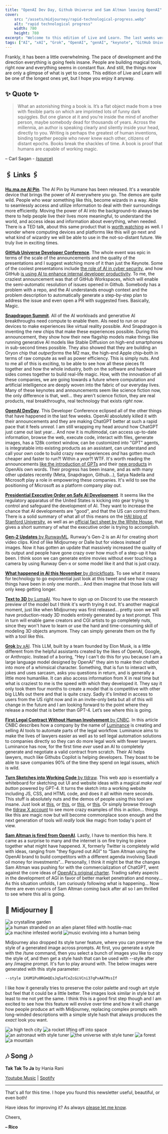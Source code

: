 ```yaml
---
title: "OpenAI Dev Day, Github Universe and Sam Altman leaving OpenAI"
cover:
    src: "/assets/midjourney/rapid-technological-progress.webp"
    alt: "rapid technological progress"
    width: 780
    height: 780
excerpt: "Welcome to this edition of Live and Learn. The last weeks were an absolute bonanza in terms of things that happened in the world of AI. The Presidential Executive Order, OpenAIs Dev Day, the GitHub Universe conference, the SnapDragon Summit, an AI automatically creating valid legal contracts, Runways Gen-2 update, Lumas text to 3D model, xAi releasing Grok, and OpenAI firing Sam Altman."
tags: ["AI", "xAI", "Grok", "OpenAI", "genAI", "keynote", "GitHub Universe"]
---
```


Frankly, it has been a little overwhelming. The pace of development and the direction everything is going feels insane. People are building magical tools, right *now* and everything seems in constant flux. And still, the things now are only a glimpse of what is yet to come. This edition of Live and Learn will be one of the longest ones yet, but I hope you enjoy it anyway.

## ✨ Quote ✨

> What an astonishing thing a book is. It’s a flat object made from a tree with flexible parts on which are imprinted lots of funny dark squiggles. But one glance at it and you’re inside the mind of another person, maybe somebody dead for thousands of years. Across the millennia, an author is speaking clearly and silently inside your head, directly to you. Writing is perhaps the greatest of human inventions, binding together people who never knew each other, citizens of distant epochs. Books break the shackles of time. A book is proof that humans are capable of working magic.

– Carl Sagan - [(source)](https://www.youtube.com/watch?v=MVu4duLOF6Y)

## 🖇️ Links 🖇️

[**Hu.ma.ne AI Pin**](https://hu.ma.ne/aipin). The AI Pin by Humane has been released. It's a wearable device that brings the power of AI everywhere you go. The demos are quite wild. People who wear something like this, become wizards in a way. Able to seamlessly access and utilize information to deal with their surroundings more efficiently. Moving the power of AI into the background–to always be there to help people live their lives more meaningful, to understand the world, and access ideas and information about everything, when needed. There is a TED talk, about this same product that is [worth watching](https://www.youtube.com/watch?v=gMsQO5u7-NQ) as well. I wonder where computing devices and platforms like this will go next and what kind of wizardry we will be able to use in the not-so-distant future. We truly live in exciting times.

[**GitHub Universe Developer Conference**](https://www.youtube.com/watch?v=NrQkdDVupQE&list=PL0lo9MOBetEGF_pCQVCc_3z36ihKSolLC&index=1). The whole event was epic in terms of the scale of the announcements and the quality of the presentations and I suggest watching more of it than just the Keynote. Some of the coolest presentations include [the role of AI in cyber security](https://www.youtube.com/watch?v=bvUMWug_iLU), and how GitHub [is using AI to enhance internal developer productivity](https://www.youtube.com/watch?v=hleHx2Uiqmo). To me, the craziest announcement was that of GitHub Workspaces, which will enable the semi-automatic resolution of issues opened in Github. Somebody has a problem with a repo, and the AI understands enough context and the problem description to automatically generate a step-by-step plan to address the issue and even open a PR with suggested fixes. Basically, Magic. 

[**Snapdragon Summit**](https://www.youtube.com/watch?v=h_vh7_n_OPs). All of the AI workloads and generative AI breakthroughs need compute to enable them. AIs need to run on our devices to make experiences like virtual reality possible. And Snapdragon is inventing the new chips that make these experiences possible. During this announcement, they show how their new flagship models make things like running generative AI models like Stable Diffusion on high-end smartphones in sub-second times possible. They also showed that they are building an Oryon chip that *outperforms* the M2 max, the high-end Apple chip–both in terms of raw compute as well as power efficiency. This is simply nuts. And to me all of this is exciting, to be able to see how all these pieces fit together and how the whole industry, both on the software and hardware sides comes together to build real-life magic. How, with the innovation of all these companies, we are going towards a future where computation and artificial intelligence are deeply woven into the fabric of our everyday lives. Many of these keynotes and announcements seem like science fiction now, the only difference is that, well... they aren't science fiction, they are real products, real breakthroughs, real technology that exists *right now*. 

[**OpenAI DevDay**](https://www.youtube.com/watch?v=U9mJuUkhUzk). This Developer Conference eclipsed all of the other things that have happened in the last few weeks. OpenAI absolutely killed it with their announcements and they are making ChatGPT better at such a rapid pace that it feels *unreal*. I am still wrapping my head around how ChatGPT just came out last year... And now it is multimodal, can access up-to-date information, browse the web, execute code, interact with files, generate images, has a 128k context window, can be customized into "GPT" agents, is integratable into existing products as an assistant, can understand and call your own code to build crazy new experiences *and* has gotten much cheaper and faster to run?! Within a *year*?! WTF. It's worth reading the announcements [like the introduction of GPTs](https://openai.com/blog/introducing-gpts) and their [new products](https://openai.com/blog/new-models-and-developer-products-announced-at-devday) in OpenAIs own words. Their progress has been insane, and as with many other updates recently (Meta, Snapdragon, Github…), Satya Nadella and Microsoft play a role in empowering these companies. It's wild to see the positioning of Microsoft as a platform company play out.

[**Presidential Executive Order on Safe AI Development**](https://www.whitehouse.gov/briefing-room/presidential-actions/2023/10/30/executive-order-on-the-safe-secure-and-trustworthy-development-and-use-of-artificial-intelligence/). It seems like the regulatory apparatus of the United States is kicking into gear trying to control and safeguard the development of AI. They want to increase the chance that AI developments are "good", and that the US can control them. There is a solid summary of what all of this means on the [HAI blog of Stanford University](https://hai.stanford.edu/news/decoding-white-house-ai-executive-orders-achievements), as well as an [official fact sheet by the White House,](https://www.whitehouse.gov/briefing-room/statements-releases/2023/10/30/fact-sheet-president-biden-issues-executive-order-on-safe-secure-and-trustworthy-artificial-intelligence/) that gives a short summary of what the executive order is trying to accomplish. 

[**Gen-2 Updates** by RunwayML](https://twitter.com/runwayml/status/1720064304374792615). Runway's Gen-2 is an AI for creating short video clips. Kind of like Midjourney or Dalle but for videos instead of images. Now it has gotten an update that massively increased the quality of its output and people have gone crazy over how much of a step-up it has been. I think soon we can generate entire movies without ever touching a camera by using Runway Gen-x or some model like it and that is just crazy.

[**What happened in AI this November** by @nickfloats](https://twitter.com/nickfloats/status/1724757425319026949). To see what it means for technology to go exponential just look at this tweet and see how crazy things have been in only one month... And then imagine that those lists will only keep getting longer. 


[**Text to 3D** by LumaAI](https://lumalabs.ai/genie). You have to sign up on Discord to use the research preview of the model but I think it's worth trying it out. It's another magical moment, just like when Midjourney was first released... pretty soon we will have production-ready 3D models entirely generated by a text prompt. This in turn will enable game creators and CGI artists to go completely nuts, since they won't have to learn or use the hard and time-consuming skill of modeling 3D objects anymore. They can simply generate them on the fly with a tool like this. 

[**Grok** by xAI](https://x.ai/). This LLM, built by a team founded by Elon Musk, is a little different from the helpful assistants created by the likes of OpenAI, Google, or Anthropic. Instead of a boring, "Hey I can't do this for you because I am a large language model designed by OpenAI" they aim to make their chatbot into more of a whimsical character. Something, that is fun to interact with, jokes and uses sarcasm, asks you questions in return, and is generally a little more humanlike. It can also access information from X in real time but what is craziest to me is the speed with which they developed it. They say it only took them four months to create a model that is competitive with other big LLMs out there and that is quite crazy. Sadly it's limited in access to users from the US right now and in an invite-only beta but all of this will change in the future and I am looking forward to the point where they release a model that is better than GPT-4. Let’s see where this is going.

[**First Legal Contract Without Human Involvement** by CNBC](https://www.cnbc.com/2023/11/07/ai-negotiates-legal-contract-without-humans-involved-for-first-time.html). In this article CNBC describes how a company by the name of [Luminance](https://www.luminance.com/) is creating and selling AI tools to automate parts of the legal workflow. Luminance aims to make the lives of lawyers easier as well as to sell legal automation solutions to companies directly so they can do more legal work with fewer lawyers. Luminance has now, for the first time *ever* used an AI to completely generate and negotiate a valid contract from scratch. Their AI helps lawyers, much like Githubs Copilot is helping developers. They boast to be able to save companies 90% of the time they spend on legal issues, which is wild.

[**Turn Sketches into Working Code** by tldraw](https://makereal.tldraw.com/). This web app is essentially a whiteboard for sketching out UI and website ideas with a magical *make real button* powered by GPT-4. It turns the sketch into a working website including JS, CSS, and HTML code, and does it all within mere seconds. This stuff is absolutely nuts and the demos of people using this tool are insane. Just look at [this](https://twitter.com/liuyuxxd/status/1725331464802447405), or [this](https://twitter.com/tldraw/status/1725476534754910275), or [this](https://twitter.com/dubenko_/status/1725178991928094777), or [this](https://twitter.com/nickfloats/status/1725298483320828152). Or simply browse through the [tldraw X account](https://twitter.com/tldraw) to see more crazy examples of this in action... things like this are magic now but will become commonplace soon enough and the next generation of tools will *really* look like magic from today's point of view. 

[**Sam Altman is fired from OpenAI**](https://openai.com/blog/openai-announces-leadership-transition). Lastly, I have to mention this here. It came as a surprise to many and the internet is on fire trying to piece together what might have happened. X, formerly Twitter is completely wild with ideas, ranging from "they figured out AGI" to “Sam Altman using the OpenAI brand to build competitors with a different agenda involving Saudi oil money for investments”... Personally, I think it might be that the changes Sam Altman was pushing for with the commercialization of ChatGPT, went against the core ideas of [OpenAI's original charter](https://openai.com/charter). Trading safety aspects in the development of AGI in favor of better market penetration and money... As this situation unfolds, I am curiously following what is happening… Now there are even rumors of Sam Altman coming back after all so I am thrilled to see where this all is going. 

## 🌌 Midjourney 🌌

![a crystalline garden](/assets/midjourney/a-crystalline-garden.webp)
![a human stranded on an alien planet filled with hostile-mac](/assets/midjourney/a-human-stranded-on-an-alien-planet-filled-with-hostile-machines.webp)
![a machine infested world](/assets/midjourney/a-machine-infested-world.webp)
![music evolving into a human being](/assets/midjourney/music-evolving-into-a-human-being.webp)

Midjourney also dropped its style tuner feature, where you can preserve the style of a generated image across prompts. At first, you generate a style with the /tune command, then you select a bunch of images you like to copy the style of, and then get a style hash that can be used with --style after any /imagine prompt. It's fun to play around with. The below images were generated with this style parameter: 
```bash
--style 1XUM1Pu0RGmQEsJq5afCeZcGiVCni37qPvAATMssIf
```
I like how it generally tries to preserve the color palette and rough art style but feel that it could be a little better. The images look similar in style but at least to me not yet the same. I think this is a good first step though and I am excited to see how this feature will evolve over time and how it will change how people produce art with Midjourney, replacing complex prompts with long-winded descriptions with a simple style hash that always produces the *exact* look you want.

![a high tech city](/assets/midjourney/a-high-tech-city-with-style-tuner.webp)
![a rocket lifting off into space](/assets/midjourney/a-rocket-lifting-off-into-space.webp)
![an astronaut with style tuner](/assets/midjourney/an-astronaut-with-style-tuner.webp)
![the universe with style tuner](/assets/midjourney/the-universe-with-style-tuner.webp)
![a forest](/assets/midjourney/a-forest-with-style-tuner.webp)
![a mountain](/assets/midjourney/a-mountain-with-style-tuner.webp)


## 🎶 Song 🎶

**Tak Tak To Ja** by Hania Rani 

[Youtube Music](https://music.youtube.com/watch?v=NEwKnD-2JRw) | [Spotify](https://open.spotify.com/track/7p177c5GeHJ52QLg7iFdPi)

---

That's all for this time. I hope you found this newsletter useful, beautiful, or even both!

Have ideas for improving it? As always [please let me know](https://airtable.com/shro1VeyG4lkNXkx2). 

Cheers,

**– Rico**
